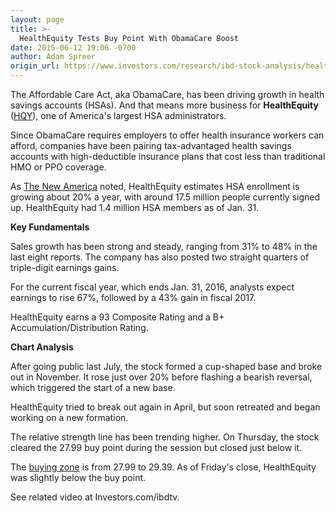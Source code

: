 ```yaml
---
layout: page
title: >-
  HealthEquity Tests Buy Point With ObamaCare Boost
date: 2015-06-12 19:06 -0700
author: Adam Spreer
origin_url: https://www.investors.com/research/ibd-stock-analysis/health-savings-accounts-hsa-administrator-health-equity-gets-obamacare-boost/
---
```





  

The Affordable Care Act, aka ObamaCare, has been driving growth in health savings accounts (HSAs). And that means more business for **HealthEquity** ([HQY](https://research.investors.com/quote.aspx?symbol=HQY)), one of America's largest HSA administrators.

  

Since ObamaCare requires employers to offer health insurance workers can afford, companies have been pairing tax-advantaged health savings accounts with high-deductible insurance plans that cost less than traditional HMO or PPO coverage.

  

As [The New America](http://news.investors.com/business-the-new-america/051415-752667-healthequity-expands-health-savings-account-members.htm) noted, HealthEquity estimates HSA enrollment is growing about 20% a year, with around 17.5 million people currently signed up. HealthEquity had 1.4 million HSA members as of Jan. 31.

  

**Key Fundamentals**

  

Sales growth has been strong and steady, ranging from 31% to 48% in the last eight reports. The company has also posted two straight quarters of triple-digit earnings gains.

  

For the current fiscal year, which ends Jan. 31, 2016, analysts expect earnings to rise 67%, followed by a 43% gain in fiscal 2017.

  

HealthEquity earns a 93 Composite Rating and a B+ Accumulation/Distribution Rating.

  

**Chart Analysis**

  

After going public last July, the stock formed a cup-shaped base and broke out in November. It rose just over 20% before flashing a bearish reversal, which triggered the start of a new base.

  

HealthEquity tried to break out again in April, but soon retreated and began working on a new formation.

  

The relative strength line has been trending higher. On Thursday, the stock cleared the 27.99 buy point during the session but closed just below it.

  

The [buying zone](http://ibdtv.investors.com/ibd-2-minute-tips/689816-how-to-determine-a-stockand8217s-ideal-buy-point.aspx) is from 27.99 to 29.39. As of Friday's close, HealthEquity was slightly below the buy point.

  

See related video at Investors.com/ibdtv.




